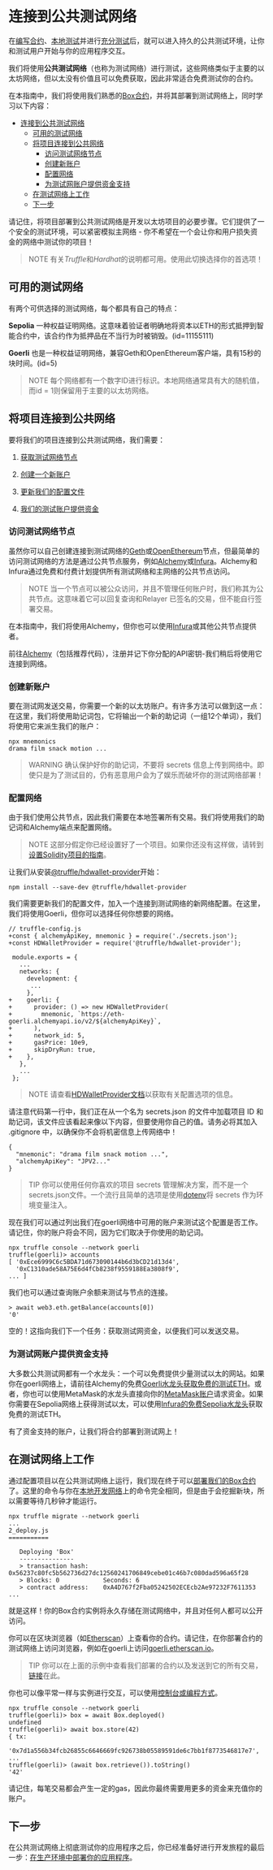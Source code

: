 # 连接到公共测试网络

在[编写合约](../Developing-smart-contracts/Developing-smart-contracts-truffle.md)、[本地测试](../Deploying-and-interacting/Deploying-and-interacting-truffle.md)并进行[充分测试](../Writing-automated-tests/Writing-automated-tests-truffle.md)后，就可以进入持久的公共测试环境，让你和测试用户开始与你的应用程序交互。

我们将使用**公共测试网络**（也称为测试网络）进行测试，这些网络类似于主要的以太坊网络，但以太没有价值且可以免费获取，因此非常适合免费测试你的合约。

在本指南中，我们将使用我们熟悉的[Box合约](../Developing-smart-contracts/Developing-smart-contracts-truffle.md#使用openzeppelin-contracts)，并将其部署到测试网络上，同时学习以下内容：

- [连接到公共测试网络](#连接到公共测试网络)
  - [可用的测试网络](#可用的测试网络)
  - [将项目连接到公共网络](#将项目连接到公共网络)
    - [访问测试网络节点](#访问测试网络节点)
    - [创建新账户](#创建新账户)
    - [配置网络](#配置网络)
    - [为测试网账户提供资金支持](#为测试网账户提供资金支持)
  - [在测试网络上工作](#在测试网络上工作)
  - [下一步](#下一步)


请记住，将项目部署到公共测试网络是开发以太坊项目的必要步骤。它们提供了一个安全的测试环境，可以紧密模拟主网络 - 你不希望在一个会让你和用户损失资金的网络中测试你的项目！

> NOTE
有关*Truffle*和*Hardhat*的说明都可用。使用此切换选择你的首选项！

## 可用的测试网络
有两个可供选择的测试网络，每个都具有自己的特点：

**Sepolia**
一种权益证明网络。这意味着验证者明确地将资本以ETH的形式抵押到智能合约中，该合约作为抵押品在不当行为时被销毁。(id=11155111)

**Goerli**
也是一种权益证明网络，兼容Geth和OpenEthereum客户端，具有15秒的块时间。(id=5)

> NOTE
每个网络都有一个数字ID进行标识。本地网络通常具有大的随机值，而id = 1则保留用于主要的以太坊网络。

## 将项目连接到公共网络
要将我们的项目连接到公共测试网络，我们需要：
1. [获取测试网络节点](#访问测试网络节点)

2. [创建一个新账户](#创建新账户)

3. [更新我们的配置文件](#配置网络)

4. [我们的测试账户提供资金](#为测试网账户提供资金支持)

### 访问测试网络节点

虽然你可以自己创建连接到测试网络的[Geth](https://github.com/ethereum/go-ethereum/wiki/Command-Line-Options)或[OpenEthereum](https://openethereum.github.io/wiki/Chain-specification)节点，但最简单的访问测试网络的方法是通过公共节点服务，例如[Alchemy](https://alchemy.com/)或[Infura](https://infura.io/)。Alchemy和Infura通过免费和付费计划提供所有测试网络和主网络的公共节点访问。

> NOTE
当一个节点可以被公众访问，并且不管理任何账户时，我们称其为公共节点。这意味着它可以回复查询和Relayer 已签名的交易，但不能自行签署交易。

在本指南中，我们将使用Alchemy，但你也可以使用[Infura](https://infura.io/)或其他公共节点提供者。

前往[Alchemy](https://dashboard.alchemyapi.io/signup?referral=53fcee38-b894-4d5f-bd65-885d241f8d29)（包括推荐代码），注册并记下你分配的API密钥-我们稍后将使用它连接到网络。

### 创建新账户
要在测试网发送交易，你需要一个新的以太坊账户。有许多方法可以做到这一点：在这里，我们将使用助记词包，它将输出一个新的助记词（一组12个单词），我们将使用它来派生我们的账户：
```
npx mnemonics
drama film snack motion ...
```

> WARNING
确认保护好你的助记词，不要将 secrets 信息上传到网络中。即使只是为了测试目的，仍有恶意用户会为了娱乐而破坏你的测试网络部署！

### 配置网络
由于我们使用公共节点，因此我们需要在本地签署所有交易。我们将使用我们的助记词和Alchemy端点来配置网络。

> NOTE
这部分假定你已经设置好了一个项目。如果你还没有这样做，请转到[设置Solidity项目的指南](../Developing-smart-contracts/Developing-smart-contracts-truffle.md)。

让我们从安装[@truffle/hdwallet-provider](https://github.com/trufflesuite/truffle/tree/master/packages/hdwallet-provider)开始：
```
npm install --save-dev @truffle/hdwallet-provider
```

我们需要更新我们的配置文件，加入一个连接到测试网络的新网络配置。在这里，我们将使用Goerli，但你可以选择任何你想要的网络。
```
// truffle-config.js
+const { alchemyApiKey, mnemonic } = require('./secrets.json');
+const HDWalletProvider = require('@truffle/hdwallet-provider');

 module.exports = {
   ...
   networks: {
     development: {
      ...
     },
+    goerli: {
+      provider: () => new HDWalletProvider(
+        mnemonic, `https://eth-goerli.alchemyapi.io/v2/${alchemyApiKey}`,
+      ),
+      network_id: 5,
+      gasPrice: 10e9,
+      skipDryRun: true,
+    },
   },
   ...
 };
```

> NOTE
请查看[HDWalletProvider文档](https://github.com/trufflesuite/truffle/tree/master/packages/hdwallet-provider)以获取有关配置选项的信息。

请注意代码第一行中，我们正在从一个名为 secrets.json 的文件中加载项目 ID 和助记词，该文件应该看起来像以下内容，但要使用你自己的值。请务必将其加入 .gitignore 中，以确保你不会将机密信息上传网络中！

```
{
  "mnemonic": "drama film snack motion ...",
  "alchemyApiKey": "JPV2..."
}
```

> TIP
你可以使用任何你喜欢的项目 secrets 管理解决方案，而不是一个secrets.json文件。一个流行且简单的选项是使用[dotenv](https://github.com/motdotla/dotenv)将 secrets 作为环境变量注入。

现在我们可以通过列出我们在goerli网络中可用的账户来测试这个配置是否工作。请记住，你的账户将会不同，因为它们取决于你使用的助记词。
```
npx truffle console --network goerli
truffle(goerli)> accounts
[ '0xEce6999C6c5BDA71d673090144b6d3bCD21d13d4',
  '0xC1310ade58A75E6d4fCb8238f9559188Ea3808f9',
... ]
```

我们也可以通过查询账户余额来测试与节点的连接。
```
> await web3.eth.getBalance(accounts[0])
'0'
```

空的！这指向我们下一个任务：获取测试网资金，以便我们可以发送交易。

### 为测试网账户提供资金支持
大多数公共测试网都有一个水龙头：一个可以免费提供少量测试以太的网站。如果你在goerli网络上，请前往Alchemy的免费[Goerli水龙头获取免费的测试ETH](https://goerlifaucet.com/)。或者，你也可以使用MetaMask的水龙头直接向你的[MetaMask账户](https://faucet.metamask.io/)请求资金。如果你需要在Sepolia网络上获得测试以太，可以使用[Infura的免费Sepolia水龙头](https://www.infura.io/faucet)获取免费的测试ETH。

有了资金支持的账户，让我们将合约部署到测试网上！

## 在测试网络上工作
通过配置项目以在公共测试网络上运行，我们现在终于可以[部署我们的Box合约](../Deploying-and-interacting/Deploying-and-interacting-truffle.md#部署智能合约)了。这里的命令与你在[本地开发网络](../Deploying-and-interacting/Deploying-and-interacting-truffle.md#建立本地区块链)上的命令完全相同，但是由于会挖掘新块，所以需要等待几秒钟才能运行。
```
npx truffle migrate --network goerli
...
2_deploy.js
===========

   Deploying 'Box'
   ---------------
   > transaction hash:    0x56237c80fc5b562736d27dc12560241706849cebe01c46b7c080dad596a65f28
   > Blocks: 0            Seconds: 6
   > contract address:    0xA4D767f2Fba05242502ECEcb2Ae97232F7611353
...
```

就是这样！你的Box合约实例将永久存储在测试网络中，并且对任何人都可以公开访问。

你可以在区块浏览器（如[Etherscan](https://etherscan.io/)）上查看你的合约。请记住，在你部署合约的测试网络上访问浏览器，例如在goerli上访问[goerli.etherscan.io](https://goerli.etherscan.io/)。

> TIP
你可以在上面的示例中查看我们部署的合约以及发送到它的所有交易，[链接](https://goerli.etherscan.io/address/0xA4D767f2Fba05242502ECEcb2Ae97232F7611353)在此。

你也可以像平常一样与实例进行交互，可以使用[控制台或编程方式](../Deploying%20and%20interacting/Deploying%20and%20interacting-truffle.md)。
```
npx truffle console --network goerli
truffle(goerli)> box = await Box.deployed()
undefined
truffle(goerli)> await box.store(42)
{ tx:
   '0x7d1a556b34fcb26855c6646669fc926738b05589591de6c7bb1f8773546817e7',
...
truffle(goerli)> (await box.retrieve()).toString()
'42'
```

请记住，每笔交易都会产生一定的gas，因此你最终需要用更多的资金来充值你的账户。

## 下一步
在公共测试网络上彻底测试你的应用程序之后，你已经准备好进行开发旅程的最后一步：[在生产环境中部署你的应用程序](../Preparing-for-mainnet/Preparing-for-mainnet.md)。
